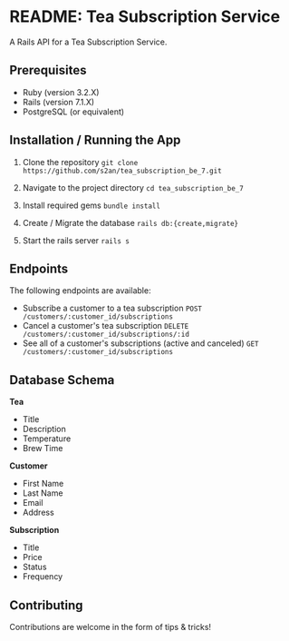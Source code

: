 # README: Tea Subscription Service

A Rails API for a Tea Subscription Service.

## Prerequisites

- Ruby (version 3.2.X)
- Rails (version 7.1.X)
- PostgreSQL (or equivalent)

## Installation / Running the App

1. Clone the repository
`git clone https://github.com/s2an/tea_subscription_be_7.git`

1. Navigate to the project directory
`cd tea_subscription_be_7`

1. Install required gems
`bundle install`

1. Create / Migrate the database
`rails db:{create,migrate}`

1. Start the rails server
`rails s`

## Endpoints

The following endpoints are available:

- Subscribe a customer to a tea subscription
`POST /customers/:customer_id/subscriptions`
- Cancel a customer's tea subscription
`DELETE /customers/:customer_id/subscriptions/:id`
- See all of a customer's subscriptions (active and canceled)
`GET /customers/:customer_id/subscriptions`

## Database Schema

__Tea__
- Title
- Description
- Temperature
- Brew Time

__Customer__
- First Name
- Last Name
- Email
- Address

__Subscription__
- Title
- Price
- Status
- Frequency


## Contributing

Contributions are welcome in the form of tips & tricks!